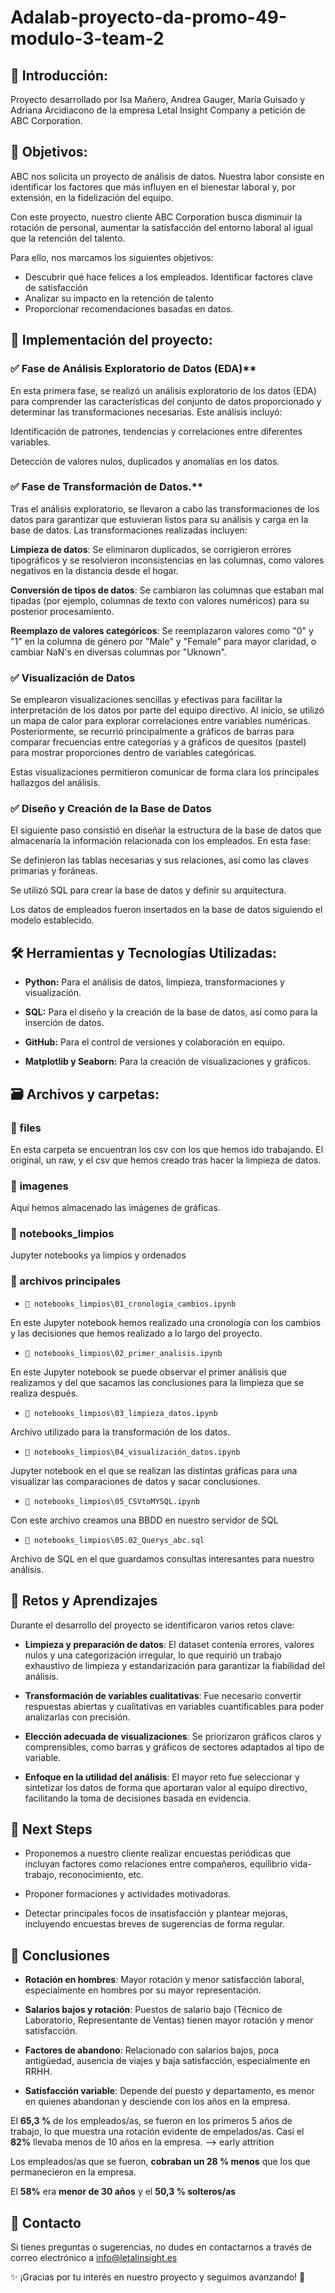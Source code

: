 # Adalab-proyecto-da-promo-49-modulo-3-team-2

## 📌 Introducción:

Proyecto desarrollado por Isa Mañero, Andrea Gauger, María Guisado y Adriana Arcidiacono de la empresa Letal Insight Company a petición de ABC Corporation.

## 🎯 Objetivos:

ABC nos solicita un proyecto de análisis de datos. Nuestra labor consiste en identificar los factores que más influyen en el bienestar laboral y, por extensión, en la fidelización del equipo. 

Con este proyecto, nuestro cliente ABC Corporation busca disminuir la rotación de personal, aumentar la satisfacción del entorno laboral al igual que la retención del talento.

Para ello, nos marcamos los siguientes objetivos:

- Descubrir qué hace felices a los empleados. Identificar factores clave de satisfacción
- Analizar su impacto en la retención de talento
- Proporcionar recomendaciones basadas en datos.

## 📝  Implementación del proyecto:

### ✅ Fase de Análisis Exploratorio de Datos (EDA)**

En esta primera fase, se realizó un análisis exploratorio de los datos (EDA) para comprender las características del conjunto de datos proporcionado y determinar las transformaciones necesarias. Este análisis incluyó:

Identificación de patrones, tendencias y correlaciones entre diferentes variables.

Detección de valores nulos, duplicados y anomalías en los datos.

### ✅ Fase de Transformación de Datos.**

Tras el análisis exploratorio, se llevaron a cabo las transformaciones de los datos para garantizar que estuvieran listos para su análisis y carga en la base de datos. Las transformaciones realizadas incluyen:

**Limpieza de datos**: Se eliminaron duplicados, se corrigieron errores tipográficos y se resolvieron inconsistencias en las columnas, como valores negativos en la distancia desde el hogar.

**Conversión de tipos de datos**: Se cambiaron las columnas que estaban mal tipadas (por ejemplo, columnas de texto con valores numéricos) para su posterior procesamiento.

**Reemplazo de valores categóricos**: Se reemplazaron valores como "0" y "1" en la columna de género por "Male" y "Female" para mayor claridad, o cambiar NaN's en diversas columnas por "Uknown".


### ✅ Visualización de Datos
Se emplearon visualizaciones sencillas y efectivas para facilitar la interpretación de los datos por parte del equipo directivo. Al inicio, se utilizó un mapa de calor para explorar correlaciones entre variables numéricas. Posteriormente, se recurrió principalmente a gráficos de barras para comparar frecuencias entre categorías y a gráficos de quesitos (pastel) para mostrar proporciones dentro de variables categóricas.

Estas visualizaciones permitieron comunicar de forma clara los principales hallazgos del análisis.


### ✅ Diseño y Creación de la Base de Datos
El siguiente paso consistió en diseñar la estructura de la base de datos que almacenaría la información relacionada con los empleados. En esta fase:

Se definieron las tablas necesarias y sus relaciones, así como las claves primarias y foráneas.

Se utilizó SQL para crear la base de datos y definir su arquitectura.

Los datos de empleados fueron insertados en la base de datos siguiendo el modelo establecido.

## 🛠️ Herramientas y Tecnologías Utilizadas:
- **Python:** Para el análisis de datos, limpieza, transformaciones y visualización.

- **SQL:** Para el diseño y la creación de la base de datos, así como para la inserción de datos.

- **GitHub:** Para el control de versiones y colaboración en equipo.

- **Matplotlib y Seaborn:** Para la creación de visualizaciones y gráficos.

## 🗃️ Archivos y carpetas:
### 📁 files
En esta carpeta se encuentran los csv con los que hemos ido trabajando. El original, un raw, y el csv que hemos creado tras hacer la limpieza de datos. 
### 📁 imagenes
Aquí hemos almacenado las imágenes de gráficas.
### 📁 notebooks_limpios
Jupyter notebooks ya limpios y ordenados
### 📃 archivos principales
- `📃 notebooks_limpios\01_cronologia_cambios.ipynb`

En este Jupyter notebook hemos realizado una cronología con los cambios y las decisiones que hemos realizado a lo largo del proyecto.
- `📃 notebooks_limpios\02_primer_analisis.ipynb`

En este Jupyter notebook se puede observar el primer análisis que realizamos y del que sacamos las conclusiones para la limpieza que se realiza después.

- `📃 notebooks_limpios\03_limpieza_datos.ipynb`

Archivo utilizado para la transformación de los datos.

- `📃 notebooks_limpios\04_visualización_datos.ipynb`

Jupyter notebook en el que se realizan las distintas gráficas para una visualizar las comparaciones de datos y sacar conclusiones.

- `📃 notebooks_limpios\05_CSVtoMYSQL.ipynb`

Con este archivo creamos una BBDD en nuestro servidor de SQL

- `📃 notebooks_limpios\05.02_Querys_abc.sql`

Archivo de SQL en el que guardamos consultas interesantes para nuestro análisis. 

## 🚀 Retos y Aprendizajes

Durante el desarrollo del proyecto se identificaron varios retos clave:

- **Limpieza y preparación de datos**: El dataset contenía errores, valores nulos y una categorización irregular, lo que requirió un trabajo exhaustivo de limpieza y estandarización para garantizar la fiabilidad del análisis.

- **Transformación de variables cualitativas**: Fue necesario convertir respuestas abiertas y cualitativas en variables cuantificables para poder analizarlas con precisión.

- **Elección adecuada de visualizaciones**: Se priorizaron gráficos claros y comprensibles, como barras y gráficos de sectores adaptados al tipo de variable.

- **Enfoque en la utilidad del análisis**: El mayor reto fue seleccionar y sintetizar los datos de forma que aportaran valor al equipo directivo, facilitando la toma de decisiones basada en evidencia.

## 🔮 Next Steps

- Proponemos a nuestro cliente realizar encuestas periódicas que incluyan factores como relaciones entre compañeros, equilibrio vida-trabajo, reconocimiento, etc.

- Proponer formaciones y actividades motivadoras.

- Detectar principales focos de insatisfacción y plantear mejoras, incluyendo encuestas breves de sugerencias de forma regular.

## 🏁 Conclusiones

- **Rotación en hombres**: Mayor rotación y menor satisfacción laboral, especialmente en hombres por su mayor representación.

- **Salarios bajos y rotación**: Puestos de salario bajo (Técnico de Laboratorio, Representante de Ventas) tienen mayor rotación y menor satisfacción.

- **Factores de abandono**: Relacionado con salarios bajos, poca antigüedad, ausencia de viajes y baja satisfacción, especialmente en RRHH.

- **Satisfacción variable**: Depende del puesto y departamento, es menor en quienes abandonan y desciende con los años en la empresa.

El **65,3 %** de los empleados/as, se fueron en los primeros 5 años de trabajo, lo que muestra una rotación evidente de empelados/as.
Casi el **82%** llevaba menos de 10 años en la empresa. ⟶ early attrition

Los empleados/as que se fueron, **cobraban un 28 % menos** que los que permanecieron en la empresa.

El **58%** era **menor de 30 años** y el **50,3 % solteros/as**

## 📩 Contacto
Si tienes preguntas o sugerencias, no dudes en contactarnos a través de correo electrónico a info@letalinsight.es

✨ ¡Gracias por tu interés en nuestro proyecto y seguimos avanzando! 🎉